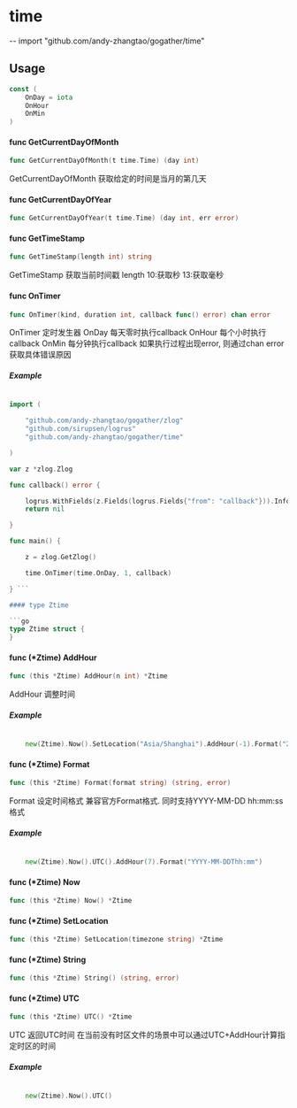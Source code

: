 # time
--
    import "github.com/andy-zhangtao/gogather/time"


## Usage

```go
const (
	OnDay = iota
	OnHour
	OnMin
)
```

#### func  GetCurrentDayOfMonth

```go
func GetCurrentDayOfMonth(t time.Time) (day int)
```
GetCurrentDayOfMonth 获取给定的时间是当月的第几天

#### func  GetCurrentDayOfYear

```go
func GetCurrentDayOfYear(t time.Time) (day int, err error)
```

#### func  GetTimeStamp

```go
func GetTimeStamp(length int) string
```
GetTimeStamp 获取当前时间戳 length 10:获取秒 13:获取毫秒

#### func  OnTimer

```go
func OnTimer(kind, duration int, callback func() error) chan error
```
OnTimer 定时发生器 OnDay 每天零时执行callback OnHour 每个小时执行callback OnMin 每分钟执行callback
如果执行过程出现error, 则通过chan error获取具体错误原因

##### Example

```go //定时每天执行callback函数 package main

import (

    "github.com/andy-zhangtao/gogather/zlog"
    "github.com/sirupsen/logrus"
    "github.com/andy-zhangtao/gogather/time"

)

var z *zlog.Zlog

func callback() error {

    logrus.WithFields(z.Fields(logrus.Fields{"from": "callback"})).Info("callback")
    return nil

}

func main() {

    z = zlog.GetZlog()

    time.OnTimer(time.OnDay, 1, callback)

} ```

#### type Ztime

```go
type Ztime struct {
}
```


#### func (*Ztime) AddHour

```go
func (this *Ztime) AddHour(n int) *Ztime
```
AddHour 调整时间

##### Example

```go

    new(Ztime).Now().SetLocation("Asia/Shanghai").AddHour(-1).Format("2006-01-02T15:04")

```

#### func (*Ztime) Format

```go
func (this *Ztime) Format(format string) (string, error)
```
Format 设定时间格式 兼容官方Format格式. 同时支持YYYY-MM-DD hh:mm:ss格式

##### Example

```go

    new(Ztime).Now().UTC().AddHour(7).Format("YYYY-MM-DDThh:mm")

```

#### func (*Ztime) Now

```go
func (this *Ztime) Now() *Ztime
```

#### func (*Ztime) SetLocation

```go
func (this *Ztime) SetLocation(timezone string) *Ztime
```

#### func (*Ztime) String

```go
func (this *Ztime) String() (string, error)
```

#### func (*Ztime) UTC

```go
func (this *Ztime) UTC() *Ztime
```
UTC 返回UTC时间 在当前没有时区文件的场景中可以通过UTC+AddHour计算指定时区的时间

##### Example

```go

    new(Ztime).Now().UTC()

```
